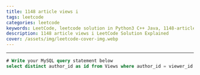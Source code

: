 ```yaml
---
title: 1148 article views i
tags: leetcode
categories: leetcode
keywords: LeetCode, leetcode solution in Python3 C++ Java, 1148-article-views-i solution
description: 1148 article views i LeetCode Solution Explained
cover: /assets/img/leetcode-cover-img.webp
---
```





---




```sql
# Write your MySQL query statement below
select distinct author_id as id from Views where author_id = viewer_id order by id asc;
```
